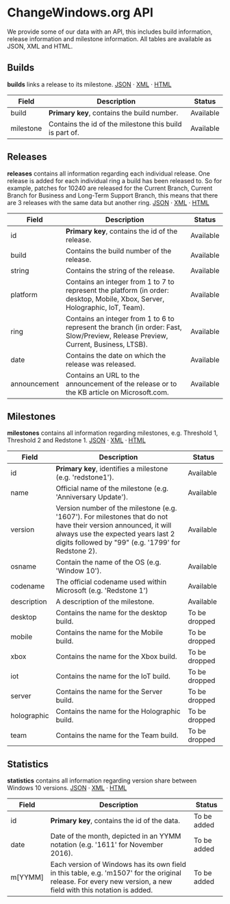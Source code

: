 # ChangeWindows.org API
We provide some of our data with an API, this includes build information, release information and milestone information. All tables are available as JSON, XML and HTML.

## Builds
**builds** links a release to its milestone.
[JSON](http://changewindows.org/api/cw/builds.json) &middot; [XML](http://changewindows.org/api/cw/builds.xml) &middot; [HTML](http://changewindows.org/api/cw/builds.html)

Field | Description | Status
------------ | ------------- | -------------
build | **Primary key**, contains the build number. | Available
milestone | Contains the id of the milestone this build is part of. | Available

## Releases
**releases** contains all information regarding each individual release. One release is added for each individual ring a build has been released to. So for example, patches for 10240 are released for the Current Branch, Current Branch for Business and Long-Term Support Branch, this means that there are 3 releases with the same data but another ring.
[JSON](http://changewindows.org/api/cw/releases.json) &middot; [XML](http://changewindows.org/api/cw/releases.xml) &middot; [HTML](http://changewindows.org/api/cw/releases.html)

Field | Description | Status
------------ | ------------- | -------------
id | **Primary key**, contains the id of the release. | Available
build | Contains the build number of the release. | Available
string | Contains the string of the release. | Available
platform | Contains an integer from 1 to 7 to represent the platform (in order: desktop, Mobile, Xbox, Server, Holographic, IoT, Team). | Available
ring | Contains an integer from 1 to 6 to represent the branch (in order: Fast, Slow/Preview, Release Preview, Current, Business, LTSB). | Available
date | Contains the date on which the release was released. | Available
announcement | Contains an URL to the announcement of the release or to the KB article on Microsoft.com. | Available

## Milestones
**milestones** contains all information regarding milestones, e.g. Threshold 1, Threshold 2 and Redstone 1.
[JSON](http://changewindows.org/api/cw/milestones.json) &middot; [XML](http://changewindows.org/api/cw/milestones.xml) &middot; [HTML](http://changewindows.org/api/cw/milestones.html)

Field | Description | Status
------------ | ------------- | -------------
id | **Primary key**, identifies a milestone (e.g. 'redstone1'). | Available
name | Official name of the milestone (e.g. 'Anniversary Update'). | Available
version | Version number of the milestone (e.g. '1607'). For milestones that do not have their version announced, it will always use the expected years last 2 digits followed by "99" (e.g. '1799' for Redstone 2). | Available
osname | Contain the name of the OS (e.g. 'Window 10'). | Available
codename | The official codename used within Microsoft (e.g. 'Redstone 1') | Available
description | A description of the milestone. | Available
desktop | Contains the name for the desktop build. | To be dropped
mobile | Contains the name for the Mobile build. | To be dropped
xbox | Contains the name for the Xbox build. | To be dropped
iot | Contains the name for the IoT build. | To be dropped
server | Contains the name for the Server build. | To be dropped
holographic | Contains the name for the Holographic build. | To be dropped
team | Contains the name for the Team build. | To be dropped

## Statistics
**statistics** contains all information regarding version share between Windows 10 versions.
[JSON](http://changewindows.org/api/cw/statistics.json) &middot; [XML](http://changewindows.org/api/cw/statistics.xml) &middot; [HTML](http://changewindows.org/api/cw/statistics.html)

Field | Description | Status
------------ | ------------- | -------------
id | **Primary key**, contains the id of the data. | To be added
date | Date of the month, depicted in an YYMM notation (e.g. '1611' for November 2016). | To be added
m[YYMM] | Each version of Windows has its own field in this table, e.g. 'm1507' for the original release. For every new version, a new field with this notation is added. | To be added